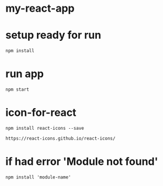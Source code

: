# my-react-app

# setup ready for run

    npm install

# run app

    npm start

# icon-for-react

    npm install react-icons --save

    https://react-icons.github.io/react-icons/

# if had error 'Module not found'

    npm install 'module-name'

